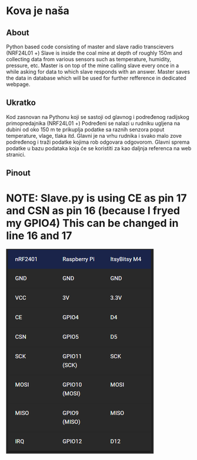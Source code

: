 # Kova je naša

## About
Python based code consisting of master and slave radio transcievers (NRF24L01 +) 
Slave is inside the coal mine at depth of roughly 150m and collecting data from 
various sensors such as temperature, humidity, pressure, etc. 
Master is on top of the mine calling slave every once in a while asking for data to which 
slave responds with an answer. Master saves the data in database which will be used for further 
refference in dedicated webpage.

## Ukratko
Kod zasnovan na Pythonu koji se sastoji od glavnog i podređenog radijskog primopredajnika (NRF24L01 +)
Podređeni se nalazi u rudniku ugljena na dubini od oko 150 m te prikuplja podatke
sa raznih senzora poput temperature, vlage, tlaka itd.
Glavni je na vrhu rudnika i svako malo zove podređenog i traži podatke kojima
rob odgovara odgovorom. Glavni sprema podatke u bazu podataka koja će se koristiti za kao
daljnja referenca na web stranici.

## Pinout

# NOTE: Slave.py is using CE as pin 17 and CSN as pin 16 (because I fryed my GPIO4) This can be changed in line 16 and 17
![alt text](https://github.com/Martincic/kova-je-nasa/blob/main/pinout.png?raw=true)
